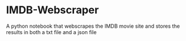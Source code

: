 # IMDB-Webscraper
A python notebook that webscrapes the IMDB movie site and stores the results in both a txt file and a json file
